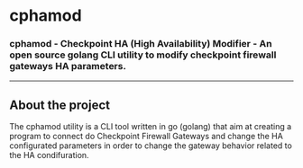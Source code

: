 # cphamod
### cphamod - Checkpoint HA (High Availability) Modifier - An open source golang CLI utility to modify checkpoint firewall gateways  HA parameters.
---
## About the project
The cphamod utility is a CLI tool written in go (golang) that aim at creating a program to connect do Checkpoint Firewall Gateways and change the HA configurated parameters in order to change the gateway behavior related to the HA condifuration.
